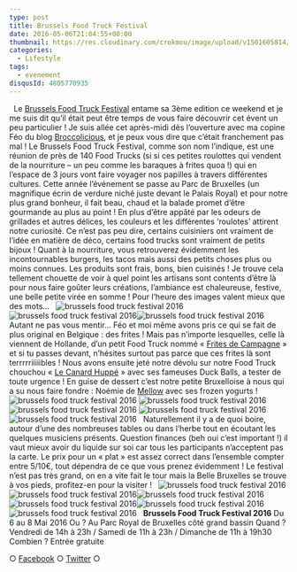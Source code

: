 ```yaml
---
type: post
title: Brussels Food Truck Festival
date: 2016-05-06T21:04:55+00:00
thumbnail: https://res.cloudinary.com/crokmou/image/upload/v1501605814/foodtruck-festival-bruxelles-2016-crokmou-blog-culinaire-11-160x107_lvo0wb.jpg
categories: 
  - Lifestyle
tags: 
  - evenement
disqusId: 4805770935
---
```


  Le [Brussels Food Truck Festival](http://www.belgianfoodtruckfestival.be) entame sa 3ème edition ce weekend et je me suis dit qu’il était peut être temps de vous faire découvrir cet évent un peu particulier ! Je suis allée cet après-midi dès l’ouverture avec ma copine Féo du blog [Broccolicious](https://broccolicious.wordpress.com/), et je peux vous dire que c’était franchement pas mal ! Le Brussels Food Truck Festival, comme son nom l’indique, est une réunion de près de 140 Food Trucks (si si ces petites roulottes qui vendent de la nourriture – un peu comme les baraques à frites quoa !) qui en l’espace de 3 jours vont faire voyager nos papilles à travers différentes cultures. Cette année l’événement se passe au Parc de Bruxelles (un magnifique écrin de verdure niché juste devant le Palais Royal) et pour notre plus grand bonheur, il fait beau, chaud et la balade promet d’être gourmande au plus au point ! En plus d’être appâté par les odeurs de grillades et autres délices, les couleurs et les différentes ‘roulotes’ attirent notre curiosité. Ce n’est pas peu dire, certains cuisiniers ont vraiment de l’idée en matière de déco, certains food trucks sont vraiment de petits bijoux ! Quant à la nourriture, vous retrouverez évidemment les incontournables burgers, les tacos mais aussi des petits choses plus ou moins connues. Les produits sont frais, bons, bien cuisinés ! Je trouve cela tellement chouette de voir à quel point les artisans sont contents d’être là pour nous faire goûter leurs créations, l’ambiance est chaleureuse, festive, une belle petite virée en somme ! Pour l’heure des images valent mieux que des mots…   ![brussels food truck festival 2016](https://res.cloudinary.com/crokmou/image/upload/v1501605810/foodtruck-festival-bruxelles-2016-crokmou-blog-culinaire-4_ckd8cg.jpg) ![brussels food truck festival 2016](https://res.cloudinary.com/crokmou/image/upload/v1501605817/foodtruck-festival-bruxelles-2016-crokmou-blog-culinaire-5_aqaslk.jpg)![brussels food truck festival 2016](https://res.cloudinary.com/crokmou/image/upload/v1501605819/foodtruck-festival-bruxelles-2016-crokmou-blog-culinaire-15_kfbdt7.jpg)   Autant ne pas vous mentir… Féo et moi même avons pris ce qui se fait de plus original en Belgique : des frites ! Mais pas n’importe lesquelles, celle là viennent de Hollande, d’un petit Food Truck nommé « [Frites de Campagne](http://www.fritesdecampagne.nl) » et si tu passes devant, n’hésites surtout pas parce que ces frites là sont terrrrriiiiibles ! Nous avons ensuite jeté notre dévolu sur notre Food Truck chouchou « [Le Canard Huppé](http://www.lecanardhuppe.com/) » avec ses fameuses Duck Balls, a tester de toute urgence ! En guise de dessert c’est notre petite Bruxelloise à nous qui a su nous faire fondre : Noémie de [Mellow](http://www.welovemellow.com/) avec ses frozen yogurts !   ![brussels food truck festival 2016](https://res.cloudinary.com/crokmou/image/upload/v1501605813/foodtruck-festival-bruxelles-2016-crokmou-blog-culinaire-6_wfi3hb.jpg) ![brussels food truck festival 2016](https://res.cloudinary.com/crokmou/image/upload/v1501605814/foodtruck-festival-bruxelles-2016-crokmou-blog-culinaire-7_hmxr8c.jpg)![brussels food truck festival 2016](https://res.cloudinary.com/crokmou/image/upload/v1501605813/foodtruck-festival-bruxelles-2016-crokmou-blog-culinaire-8_onwzhp.jpg) ![brussels food truck festival 2016](https://res.cloudinary.com/crokmou/image/upload/v1501605811/foodtruck-festival-bruxelles-2016-crokmou-blog-culinaire-3_v2tivl.jpg)![brussels food truck festival 2016](https://res.cloudinary.com/crokmou/image/upload/v1501605817/foodtruck-festival-bruxelles-2016-crokmou-blog-culinaire-14_kfelym.jpg)   Naturellement il y a de quoi boire, autour d’une des nombreuses tables ou dans l’herbe tout en écoutant les quelques musiciens présents. Question finances (beh oui c’est important !) il vaut mieux avoir du liquide sur soi car tous les participants n’acceptent pas la carte. Le prix pour un « plat » est assez correct dans l’ensemble compter entre 5/10€, tout dépendra de ce que vous prenez évidemment ! Le festival n’est pas très grand, on en a vite fait le tour mais la Belle Bruxelles se trouve à vos pieds, profitez-en pour la visiter !   ![brussels food truck festival 2016](https://res.cloudinary.com/crokmou/image/upload/v1501605816/foodtruck-festival-bruxelles-2016-crokmou-blog-culinaire-12_y9gsld.jpg) ![brussels food truck festival 2016](https://res.cloudinary.com/crokmou/image/upload/v1501605816/foodtruck-festival-bruxelles-2016-crokmou-blog-culinaire-10_qnz62t.jpg)![brussels food truck festival 2016](https://res.cloudinary.com/crokmou/image/upload/v1501605820/foodtruck-festival-bruxelles-2016-crokmou-blog-culinaire_kro4bn.jpg)![brussels food truck festival 2016](https://res.cloudinary.com/crokmou/image/upload/v1501605815/foodtruck-festival-bruxelles-2016-crokmou-blog-culinaire-9_vmy5zw.jpg)![brussels food truck festival 2016](https://res.cloudinary.com/crokmou/image/upload/v1501605810/foodtruck-festival-bruxelles-2016-crokmou-blog-culinaire-1_ec7icd.jpg)![brussels food truck festival 2016](https://res.cloudinary.com/crokmou/image/upload/v1501605821/foodtruck-festival-bruxelles-2016-crokmou-blog-culinaire-13_oz4ocg.jpg)   **Brussels Food Truck Festival 2016** Du 6 au 8 Mai 2016 Ou ? Au Parc Royal de Bruxelles côté grand bassin Quand ? Vendredi de 14h à 23h / Samedi de 11h à 23h / Dimanche de 11h à 19h30 Combien ? Entrée gratuite    

○ [Facebook](https://www.facebook.com/crokmou.blog) ○ [Twitter](https://twitter.com/Crokmou) ○